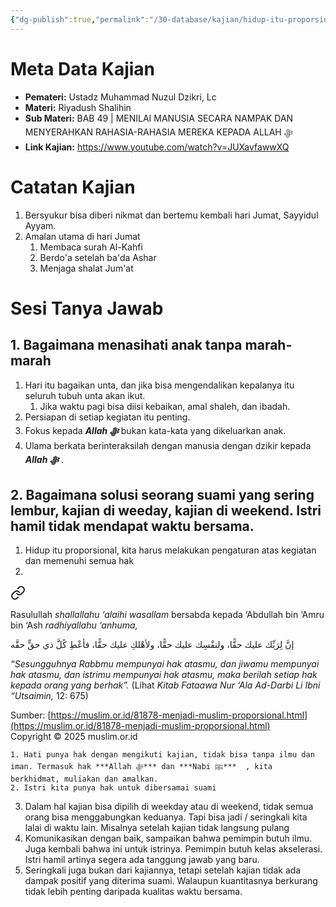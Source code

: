 ```yaml
---
{"dg-publish":true,"permalink":"/30-database/kajian/hidup-itu-proporsional/","tags":["kajian"]}
---
```



# Meta Data Kajian
<div><ul class="dataview list-view-ul"><li><span><strong>Pemateri:</strong> Ustadz Muhammad Nuzul Dzikri, Lc</span></li><li><span><strong>Materi:</strong> Riyadush Shalihin</span></li><li><span><strong>Sub Materi:</strong> BAB 49 | MENILAI MANUSIA SECARA NAMPAK DAN MENYERAHKAN RAHASIA-RAHASIA MEREKA KEPADA ALLAH ﷻ</span></li><li><span><strong>Link Kajian:</strong> <a rel="noopener nofollow" class="external-link" href="https://www.youtube.com/watch?v=JUXavfawwXQ" target="_blank">https://www.youtube.com/watch?v=JUXavfawwXQ</a></span></li></ul></div>

 



# Catatan Kajian
1. Bersyukur bisa diberi nikmat dan bertemu kembali hari Jumat, Sayyidul Ayyam.
2. Amalan utama di hari Jumat
	1. Membaca surah Al-Kahfi
	2. Berdo'a setelah ba'da Ashar
	3. Menjaga shalat Jum'at

# Sesi Tanya Jawab
## 1. Bagaimana menasihati anak tanpa marah-marah
1. Hari itu bagaikan unta, dan jika bisa mengendalikan kepalanya itu seluruh tubuh unta akan ikut.
	1. Jika waktu pagi bisa diisi kebaikan, amal shaleh, dan ibadah.
2. Persiapan di setiap kegiatan itu penting.
3. Fokus kepada ***Allah ﷻ*** bukan kata-kata yang dikeluarkan anak.
4. Ulama berkata berinteraksilah dengan manusia dengan dzikir kepada ***Allah ﷻ*** .

## 2. Bagaimana solusi seorang suami yang sering lembur, kajian di weeday, kajian di weekend. Istri hamil tidak mendapat waktu bersama.
1. Hidup itu proporsional, kita harus melakukan pengaturan atas kegiatan dan memenuhi semua hak
2. 
<div class="transclusion internal-embed is-loaded"><a class="markdown-embed-link" href="/30-database/al-hadits/hadits-hiduplah-proporsional/" aria-label="Open link"><svg xmlns="http://www.w3.org/2000/svg" width="24" height="24" viewBox="0 0 24 24" fill="none" stroke="currentColor" stroke-width="2" stroke-linecap="round" stroke-linejoin="round" class="svg-icon lucide-link"><path d="M10 13a5 5 0 0 0 7.54.54l3-3a5 5 0 0 0-7.07-7.07l-1.72 1.71"></path><path d="M14 11a5 5 0 0 0-7.54-.54l-3 3a5 5 0 0 0 7.07 7.07l1.71-1.71"></path></svg></a><div class="markdown-embed">






  Rasulullah _shallallahu ‘alaihi wasallam_ bersabda kepada ‘Abdullah bin ‘Amru bin ‘Ash _radhiyallahu ‘anhuma,_

إنَّ لِرَبِّك علیك حقًّا، ولنفْسِك علیك حقًّا، ولأھْلكِ علیك حقًّا، فأعْطِ كُلَّ ذي حقٍّ حقَّه

_“Sesungguhnya Rabbmu mempunyai hak atasmu, dan jiwamu mempunyai hak atasmu, dan istrimu mempunyai hak atasmu, maka berilah setiap hak kepada orang yang berhak”._ (Lihat _Kitab Fataawa Nur ‘Ala Ad-Darbi Li Ibni “Utsaimin,_ 12: 675)

  
  
Sumber: [https://muslim.or.id/81878-menjadi-muslim-proporsional.html](https://muslim.or.id/81878-menjadi-muslim-proporsional.html)  
Copyright © 2025 muslim.or.id




</div></div>

	1. Hati punya hak dengan mengikuti kajian, tidak bisa tanpa ilmu dan iman. Termasuk hak ***Allah ﷻ*** dan ***Nabi ﷺ***  , kita berkhidmat, muliakan dan amalkan.
	2. Istri kita punya hak untuk dibersamai suami
3. Dalam hal kajian bisa dipilih di weekday atau di weekend, tidak semua orang bisa menggabungkan keduanya. Tapi bisa jadi / seringkali kita lalai di waktu lain. Misalnya setelah kajian tidak langsung pulang
4. Komunikasikan dengan baik, sampaikan bahwa pemimpin butuh ilmu. Juga kembali bahwa ini untuk istrinya. Pemimpin butuh kelas akselerasi. Istri hamil artinya segera ada tanggung jawab yang baru.
5. Seringkali juga bukan dari kajiannya, tetapi setelah kajian tidak ada dampak positif yang diterima suami. Walaupun kuantitasnya berkurang tidak lebih penting daripada kualitas waktu bersama.
 
 
